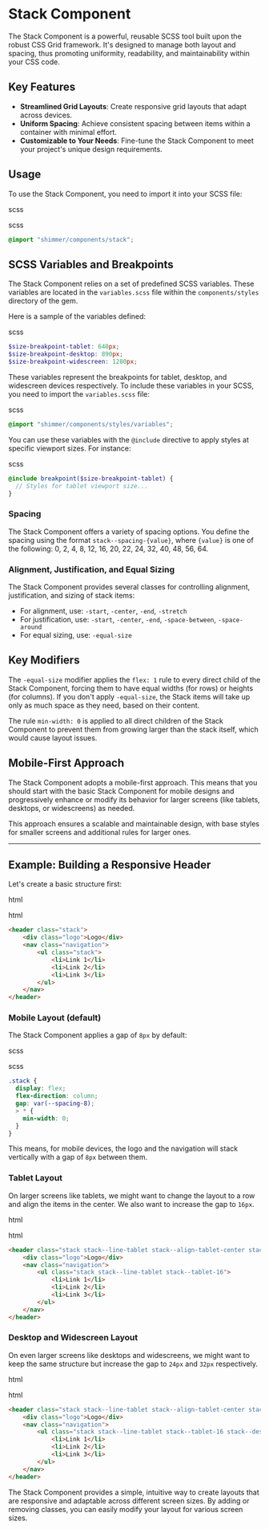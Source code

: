 Stack Component
===============

The Stack Component is a powerful, reusable SCSS tool built upon the robust CSS Grid framework. It's designed to manage both layout and spacing, thus promoting uniformity, readability, and maintainability within your CSS code.

Key Features
------------

*   **Streamlined Grid Layouts**: Create responsive grid layouts that adapt across devices.
*   **Uniform Spacing**: Achieve consistent spacing between items within a container with minimal effort.
*   **Customizable to Your Needs**: Fine-tune the Stack Component to meet your project's unique design requirements.

Usage
-----

To use the Stack Component, you need to import it into your SCSS file:

scss

scss

```scss
@import "shimmer/components/stack";
```

SCSS Variables and Breakpoints
------------------------------

The Stack Component relies on a set of predefined SCSS variables. These variables are located in the `variables.scss` file within the `components/styles` directory of the gem.

Here is a sample of the variables defined:

scss

```scss
$size-breakpoint-tablet: 640px;
$size-breakpoint-desktop: 890px;
$size-breakpoint-widescreen: 1280px;
```

These variables represent the breakpoints for tablet, desktop, and widescreen devices respectively. To include these variables in your SCSS, you need to import the `variables.scss` file:

scss

```scss
@import "shimmer/components/styles/variables";
```

You can use these variables with the `@include` directive to apply styles at specific viewport sizes. For instance:

scss

```scss
@include breakpoint($size-breakpoint-tablet) {
  // Styles for tablet viewport size...
}
```

### Spacing

The Stack Component offers a variety of spacing options. You define the spacing using the format `stack--spacing-{value}`, where `{value}` is one of the following: 0, 2, 4, 8, 12, 16, 20, 22, 24, 32, 40, 48, 56, 64.

### Alignment, Justification, and Equal Sizing

The Stack Component provides several classes for controlling alignment, justification, and sizing of stack items:

*   For alignment, use: `-start`, `-center`, `-end`, `-stretch`
*   For justification, use: `-start`, `-center`, `-end`, `-space-between`, `-space-around`
*   For equal sizing, use: `-equal-size`

Key Modifiers
-------------

The `-equal-size` modifier applies the `flex: 1` rule to every direct child of the Stack Component, forcing them to have equal widths (for rows) or heights (for columns). If you don't apply `-equal-size`, the Stack items will take up only as much space as they need, based on their content.

The rule `min-width: 0` is applied to all direct children of the Stack Component to prevent them from growing larger than the stack itself, which would cause layout issues.

Mobile-First Approach
---------------------

The Stack Component adopts a mobile-first approach. This means that you should start with the basic Stack Component for mobile designs and progressively enhance or modify its behavior for larger screens (like tablets, desktops, or widescreens) as needed.

This approach ensures a scalable and maintainable design, with base styles for smaller screens and additional rules for larger ones.

---

Example: Building a Responsive Header
-------------------------------------

Let's create a basic structure first:

html

html

```html
<header class="stack">
    <div class="logo">Logo</div>
    <nav class="navigation">
        <ul class="stack">
            <li>Link 1</li>
            <li>Link 2</li>
            <li>Link 3</li>
        </ul>
    </nav>
</header>
```

### Mobile Layout (default)

The Stack Component applies a gap of `8px` by default:

scss

scss

```scss
.stack {
  display: flex;
  flex-direction: column;
  gap: var(--spacing-8);
  > * {
    min-width: 0;
  }
}
```

This means, for mobile devices, the logo and the navigation will stack vertically with a gap of `8px` between them.

### Tablet Layout

On larger screens like tablets, we might want to change the layout to a row and align the items in the center. We also want to increase the gap to `16px`.

html

html

```html
<header class="stack stack--line-tablet stack--align-tablet-center stack--tablet-16">
    <div class="logo">Logo</div>
    <nav class="navigation">
        <ul class="stack stack--line-tablet stack--tablet-16">
            <li>Link 1</li>
            <li>Link 2</li>
            <li>Link 3</li>
        </ul>
    </nav>
</header>
```

### Desktop and Widescreen Layout

On even larger screens like desktops and widescreens, we might want to keep the same structure but increase the gap to `24px` and `32px` respectively.

html

html

```html
<header class="stack stack--line-tablet stack--align-tablet-center stack--tablet-16 stack--desktop-24 stack--widescreen-32">
    <div class="logo">Logo</div>
    <nav class="navigation">
        <ul class="stack stack--line-tablet stack--tablet-16 stack--desktop-24 stack--widescreen-32">
            <li>Link 1</li>
            <li>Link 2</li>
            <li>Link 3</li>
        </ul>
    </nav>
</header>
```

The Stack Component provides a simple, intuitive way to create layouts that are responsive and adaptable across different screen sizes. By adding or removing classes, you can easily modify your layout for various screen sizes.
